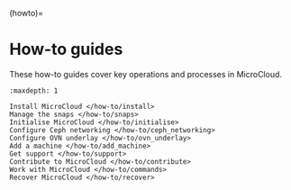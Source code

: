 (howto)=
# How-to guides

These how-to guides cover key operations and processes in MicroCloud.

```{toctree}
:maxdepth: 1

Install MicroCloud </how-to/install>
Manage the snaps </how-to/snaps>
Initialise MicroCloud </how-to/initialise>
Configure Ceph networking </how-to/ceph_networking>
Configure OVN underlay </how-to/ovn_underlay>
Add a machine </how-to/add_machine>
Get support </how-to/support>
Contribute to MicroCloud </how-to/contribute>
Work with MicroCloud </how-to/commands>
Recover MicroCloud </how-to/recover>
```
